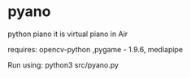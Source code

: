# pyano
python piano
it is virtual piano in Air 

requires:
opencv-python ,pygame - 1.9.6, mediapipe 

Run using:
python3 src/pyano.py 
